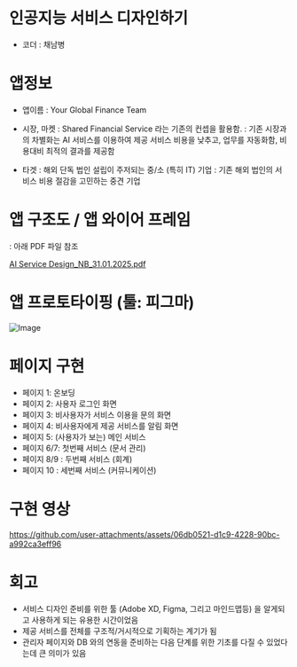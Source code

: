 # 인공지능 서비스 디자인하기
- 코더 : 채남병
  
# 앱정보
- 앱이름
  : Your Global Finance Team

- 시장, 마켓
  : Shared Financial Service 라는 기존의 컨셉을 활용함.
  : 기존 시장과의 차별화는 AI 서비스를 이용하여 제공 서비스 비용을 낮추고, 업무를 자동화함, 비용대비 최적의 결과를 제공함
 
- 타겟
  : 해외 단독 법인 설립이 주저되는 중/소 (특히 IT) 기업
  : 기존 해외 법인의 서비스 비용 절감을 고민하는 중견 기업
    
# 앱 구조도 / 앱 와이어 프레임
 : 아래 PDF 파일 참조
 
 [AI Service Design_NB_31.01.2025.pdf](https://github.com/user-attachments/files/18620065/AI.Service.Design_NB_31.01.2025.pdf)
        
# 앱 프로토타이핑 (툴: 피그마)
![Image](https://github.com/user-attachments/assets/92070b7a-1155-4a06-8343-429dff23a871)

# 페이지 구현
 - 페이지 1: 온보딩
 - 페이지 2: 사용자 로그인 화면
 - 페이지 3: 비사용자가 서비스 이용을 문의 화면
 - 페이지 4: 비사용자에게 제공 서비스를 알림 화면
 - 페이지 5: (사용자가 보는) 메인 서비스
 - 페이지 6/7: 첫번째 서비스 (문서 관리)
 - 페이지 8/9 : 두번째 서비스 (회계)
 - 페이지 10 : 세번째 서비스 (커뮤니케이션)

# 구현 영상
https://github.com/user-attachments/assets/06db0521-d1c9-4228-90bc-a992ca3eff96


# 회고
- 서비스 디자인 준비를 위한 툴 (Adobe XD, Figma, 그리고 마인드맵등) 을 알게되고 사용하게 되는 유용한 시간이었음
- 제공 서비스를 전체를 구조적/거시적으로 기획하는 계기가 됨
- 관리자 페이지와 DB 와의 연동을 준비하는 다음 단계를 위한 기초를 다질 수 있었다는데 큰 의미가 있음
  
